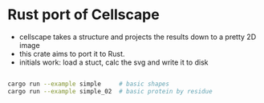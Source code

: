 # Rust port of Cellscape

- cellscape takes  a structure and projects the results down to a pretty 2D image
- this crate aims to port it to Rust.
- initials work: load a stuct, calc the svg and write it to disk


```sh

cargo run --example simple     # basic shapes
cargo run --example simple_02  # basic protein by residue
```
